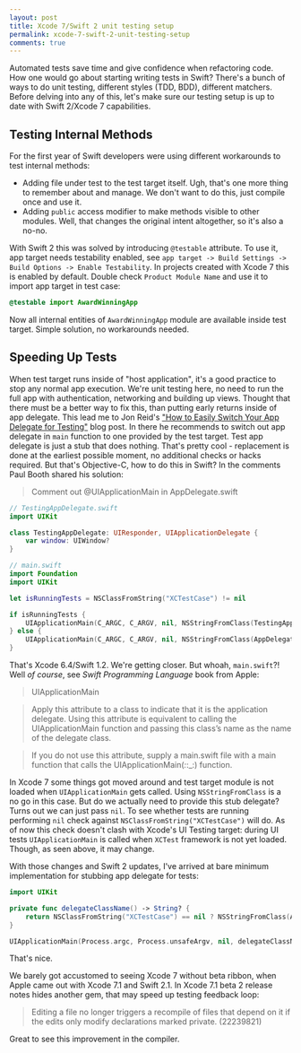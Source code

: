 ```yaml
---
layout: post
title: Xcode 7/Swift 2 unit testing setup
permalink: xcode-7-swift-2-unit-testing-setup
comments: true
---
```


Automated tests save time and give confidence when refactoring code.
How one would go about starting writing tests in Swift? There's a bunch of ways to do unit testing, different styles (TDD, BDD), different matchers. Before delving into any of this, let's make sure our testing setup is up to date with Swift 2/Xcode 7 capabilities.

<!--more-->

## Testing Internal Methods

For the first year of Swift developers were using different workarounds to test internal methods:

- Adding file under test to the test target itself. Ugh, that's one more thing to remember about and manage. We don't want to do this, just compile once and use it.
- Adding `public` access modifier to make methods visible to other modules. Well, that changes the original intent altogether, so it's also a no-no.

With Swift 2 this was solved by introducing `@testable` attribute. To use it, app target needs testability enabled, see `app target -> Build Settings -> Build Options -> Enable Testability`. In projects created with Xcode 7 this is enabled by default. Double check `Product Module Name` and use it to import app target in test case:

```swift
@testable import AwardWinningApp
```

Now all internal entities of `AwardWinningApp` module are available inside test target. Simple solution, no workarounds needed.


## Speeding Up Tests

When test target runs inside of "host application", it's a good practice to stop any normal app execution. We're unit testing here, no need to run the full app with authentication, networking and building up views. Thought that there must be a better way to fix this, than putting early returns inside of app delegate. This lead me to Jon Reid's ["How to Easily Switch Your App Delegate for Testing"](http://qualitycoding.org/app-delegate-for-tests/) blog post. In there he recommends to switch out app delegate in `main` function to one provided by the test target. Test app delegate is just a stub that does nothing. That's pretty cool - replacement is done at the earliest possible moment, no additional checks or hacks required. But that's Objective-C, how to do this in Swift?
In the comments Paul Booth shared his solution:

> Comment out @UIApplicationMain in AppDelegate.swift

```swift
// TestingAppDelegate.swift
import UIKit

class TestingAppDelegate: UIResponder, UIApplicationDelegate {
    var window: UIWindow?
}

// main.swift
import Foundation
import UIKit

let isRunningTests = NSClassFromString("XCTestCase") != nil

if isRunningTests {
    UIApplicationMain(C_ARGC, C_ARGV, nil, NSStringFromClass(TestingAppDelegate))
} else {
    UIApplicationMain(C_ARGC, C_ARGV, nil, NSStringFromClass(AppDelegate))
}
```

That's Xcode 6.4/Swift 1.2. We're getting closer. But whoah, `main.swift`?! Well _of course_, see _Swift Programming Language_ book from Apple:

>  UIApplicationMain

> Apply this attribute to a class to indicate that it is the application delegate. Using this attribute is equivalent to calling the UIApplicationMain function and passing this class’s name as the name of the delegate class.

> If you do not use this attribute, supply a main.swift file with a main function that calls the UIApplicationMain(_:_:_:) function. 

In Xcode 7 some things got moved around and test target module is not loaded when `UIApplicationMain` gets called. Using `NSStringFromClass` is a no go in this case. But do we actually need to provide this stub delegate?  Turns out we can just pass `nil`. To see whether tests are running performing `nil` check against  `NSClassFromString("XCTestCase")` will do. As of now this check doesn't clash with Xcode's UI Testing target: during UI tests `UIApplicationMain` is called when `XCTest` framework is not yet loaded. Though, as seen above, it may change.

With those changes and Swift 2 updates, I've arrived at bare minimum implementation for stubbing app delegate for tests:

```swift
import UIKit

private func delegateClassName() -> String? {
    return NSClassFromString("XCTestCase") == nil ? NSStringFromClass(AppDelegate) : nil
}

UIApplicationMain(Process.argc, Process.unsafeArgv, nil, delegateClassName())
```

That's nice.

We barely got accustomed to seeing Xcode 7 without beta ribbon, when Apple came out with Xcode 7.1 and Swift 2.1. In Xcode 7.1 beta 2 release notes hides another gem, that may speed up testing feedback loop:

>  Editing a file no longer triggers a recompile of files that depend on it if the edits only modify declarations marked private. (22239821)

Great to see this improvement in the compiler.